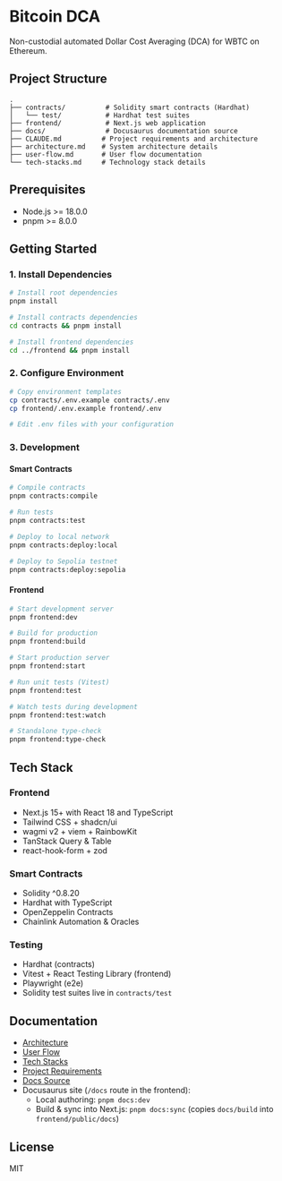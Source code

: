 # Bitcoin DCA

Non-custodial automated Dollar Cost Averaging (DCA) for WBTC on Ethereum.

## Project Structure

```
.
├── contracts/          # Solidity smart contracts (Hardhat)
│   └── test/           # Hardhat test suites
├── frontend/           # Next.js web application
├── docs/               # Docusaurus documentation source
├── CLAUDE.md          # Project requirements and architecture
├── architecture.md    # System architecture details
├── user-flow.md       # User flow documentation
└── tech-stacks.md     # Technology stack details
```

## Prerequisites

- Node.js >= 18.0.0
- pnpm >= 8.0.0

## Getting Started

### 1. Install Dependencies

```bash
# Install root dependencies
pnpm install

# Install contracts dependencies
cd contracts && pnpm install

# Install frontend dependencies
cd ../frontend && pnpm install
```

### 2. Configure Environment

```bash
# Copy environment templates
cp contracts/.env.example contracts/.env
cp frontend/.env.example frontend/.env

# Edit .env files with your configuration
```

### 3. Development

#### Smart Contracts

```bash
# Compile contracts
pnpm contracts:compile

# Run tests
pnpm contracts:test

# Deploy to local network
pnpm contracts:deploy:local

# Deploy to Sepolia testnet
pnpm contracts:deploy:sepolia
```

#### Frontend

```bash
# Start development server
pnpm frontend:dev

# Build for production
pnpm frontend:build

# Start production server
pnpm frontend:start

# Run unit tests (Vitest)
pnpm frontend:test

# Watch tests during development
pnpm frontend:test:watch

# Standalone type-check
pnpm frontend:type-check
```

## Tech Stack

### Frontend
- Next.js 15+ with React 18 and TypeScript
- Tailwind CSS + shadcn/ui
- wagmi v2 + viem + RainbowKit
- TanStack Query & Table
- react-hook-form + zod

### Smart Contracts
- Solidity ^0.8.20
- Hardhat with TypeScript
- OpenZeppelin Contracts
- Chainlink Automation & Oracles

### Testing
- Hardhat (contracts)
- Vitest + React Testing Library (frontend)
- Playwright (e2e)
- Solidity test suites live in `contracts/test`

## Documentation

- [Architecture](./architecture.md)
- [User Flow](./user-flow.md)
- [Tech Stacks](./tech-stacks.md)
- [Project Requirements](./CLAUDE.md)
- [Docs Source](./docs/)
- Docusaurus site (`/docs` route in the frontend):
  - Local authoring: `pnpm docs:dev`
  - Build & sync into Next.js: `pnpm docs:sync` (copies `docs/build` into `frontend/public/docs`)

## License

MIT
